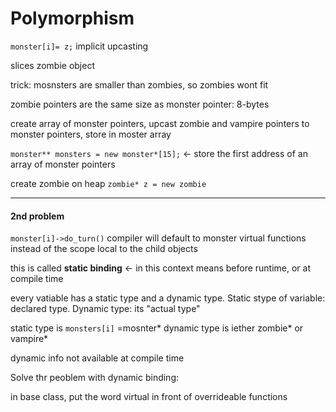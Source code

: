 # Polymorphism

`monster[i]= z;` implicit upcasting

slices zombie object

trick: mosnsters are smaller than zombies, so zombies wont fit

zombie pointers are the same size as monster pointer: 8-bytes


create array of monster pointers, upcast zombie and vampire pointers to monster pointers, store in moster array

`monster** monsters = new monster*[15];` <- store the first address of an array of monster pointers

create zombie on heap `zombie* z = new zombie`

---

#### 2nd problem

`monster[i]->do_turn()`
compiler will default to monster virtual functions instead of the scope local to the child objects

this is called **static binding** <- in this context means before runtime, or at compile time

every vatiable has a static type and a dynamic type. Static stype of variable: declared type. Dynamic type: its "actual type" 

static type is `monsters[i]` =mosnter*
dynamic type is iether zombie* or vampire*

dynamic info not available at compile time

Solve thr peoblem with dynamic binding:

in base class, put the word virtual in front of overrideable functions


